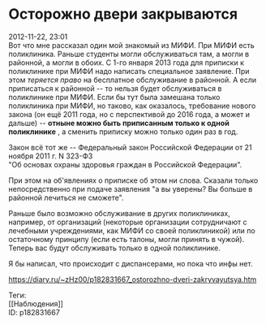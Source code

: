 Осторожно двери закрываются
============================

   
 2012-11-22, 23:01   
  Вот что мне рассказал один мой знакомый из МИФИ. При МИФИ есть поликлиника. Раньше студенты могли обслуживаться там, а могли в районной, а могли в обоих. С 1-го января 2013 года для приписки к поликлинике при МИФИ надо написать специальное заявление. При этом  *теряется право*  на бесплатное обслуживание в районной. А если приписаться к районной -- то нельзя будет обслуживаться в поликлинике при МИФИ. Если бы тут была замешана только поликлиника при МИФИ, но таково, как оказалось, требование нового закона (он ещё 2011 года, но с перспективой до 2016 года, а может и дальше) --  **отныне можно быть приписанным только к одной поликлинике**  , а сменить приписку можно только один раз в год.   
   
 Закон всё тот же -- Федеральный закон Российской Федерации от 21 ноября 2011 г. N 323-ФЗ   
 "Об основах охраны здоровья граждан в Российской Федерации".   
   
 При этом на об'явлениях о приписке об этом ни слова. Сказали только непосредственно при подаче заявления "а вы уверены? Вы больше в районной лечиться не сможете".   
   
 Раньше было возможно обслуживание в других поликлиниках, например, от организаций (некоторые организации сотрудничают с лечебными учреждениями, как МИФИ со своей поликлиникой) или по остаточному принципу (если есть талоны, могли принять в чужой). Теперь вас будут обслуживать только в одной поликлинике.   
   
 Я бы написал, что происходит с диспансерами, но пока что инфы нет.   
    
 <https://diary.ru/~zHz00/p182831667_ostorozhno-dveri-zakryvayutsya.htm>   
   
 Теги:   
 [[Наблюдения]]   
 ID: p182831667